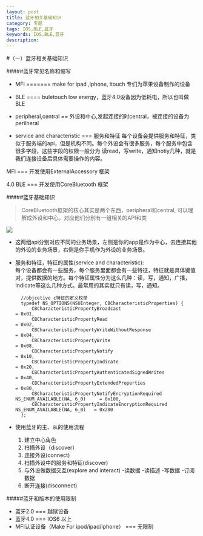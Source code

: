 ```yaml
---
layout: post
title: 蓝牙相关基础知识
category: 专题
tags: IOS,BLE,蓝牙
keywords: IOS,BLE,蓝牙
description: 
---
```



#（一）蓝牙相关基础知识

#####蓝牙常见名称和缩写

- MFI ======= make for ipad ,iphone, itouch
 专们为苹果设备制作的设备

- BLE ==== buletouch low energy，蓝牙4.0设备因为低耗电，所以也叫做BLE

- peripheral,central == 外设和中心,发起连接的时central，被连接的设备为perilheral

- service and characteristic === 服务和特征
  每个设备会提供服务和特征，类似于服务端的api，但是机构不同。每个外设会有很多服务，每个服务中包含很多字段，这些字段的权限一般分为
  读read，写write，通知notiy几种，就是我们连接设备后具体需要操作的内容。

MFI === 开发使用ExternalAccessory 框架

4.0 BLE  === 开发使用CoreBluetooth 框架

#####蓝牙基础知识
>CoreBluetooth框架的核心其实是两个东西，peripheral和central, 可以理解成外设和中心。对应他们分别有一组相关的API和类

![](https://geekpics.net/images/2015/07/17/x4i0B.jpg)

- 这两组api分别对应不同的业务场景，左侧是你的app是作为中心，去连接其他的外设的业务场景，右侧是你手机作为外设的业务场景。

- 服务和特征，特征的属性(service and characteristic):<br/>
    每个设备都会有一些服务，每个服务里面都会有一些特征，特征就是具体键值对，提供数据的地方。每个特征属性分为这么几种：读，写，通知，广播，Indicate等这么几种方式。最常用的其实就只有读，写，通知。

        //objcetive c特征的定义枚举
        typedef NS_OPTIONS(NSUInteger, CBCharacteristicProperties) {
            CBCharacteristicPropertyBroadcast												= 0x01,
            CBCharacteristicPropertyRead													= 0x02,
            CBCharacteristicPropertyWriteWithoutResponse									= 0x04,
            CBCharacteristicPropertyWrite													= 0x08,
            CBCharacteristicPropertyNotify													= 0x10,
            CBCharacteristicPropertyIndicate												= 0x20,
            CBCharacteristicPropertyAuthenticatedSignedWrites								= 0x40,
            CBCharacteristicPropertyExtendedProperties										= 0x80,
            CBCharacteristicPropertyNotifyEncryptionRequired NS_ENUM_AVAILABLE(NA, 6_0)		= 0x100,
            CBCharacteristicPropertyIndicateEncryptionRequired NS_ENUM_AVAILABLE(NA, 6_0)	= 0x200
        };


- 使用蓝牙的主、从的使用流程
    1. 建立中心角色
    2. 扫描外设（discover）
    3. 连接外设(connect)
    4. 扫描外设中的服务和特征(discover)
    5. 与外设做数据交互(explore and interact)
        -读数据
        -读描述
        -写数据
        -订阅数据
    6. 断开连接(disconnect)

#####蓝牙和版本的使用限制

- 蓝牙2.0 === 越狱设备
- 蓝牙4.0 === IOS6 以上
- MFI认证设备（Make For ipod/ipad/iphone） === 无限制



